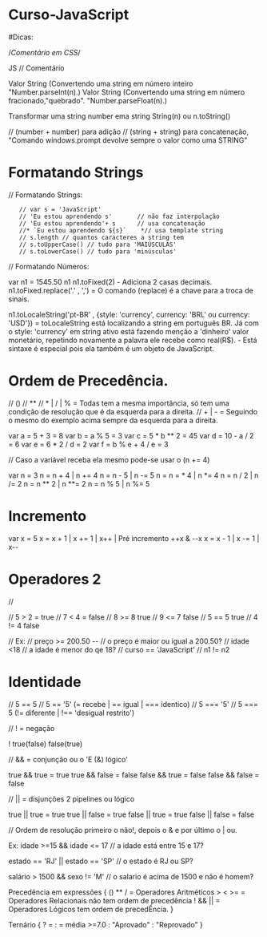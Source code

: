 # Curso-JavaScript

#Dicas: 

/*Comentário em CSS*/

<!-- Isso é um comentário em HTML--> 

JS // Comentário

<!-- Convertendo Strings -->
 Valor String  (Convertendo uma string em número inteiro "Number.parseInt(n).)
 Valor String   (Convertendo uma string em número fracionado,"quebrado". "Number.parseFloat(n).)

 Transformar uma string number ema string String(n) ou n.toString()

 // (number + number) para adição
// (string + string) para concatenação, "Comando windows.prompt devolve sempre o valor como uma STRING"

# Formatando Strings

// Formatando Strings:

       // var s = 'JavaScript'
       // 'Eu estou aprendendo s'       // não faz interpolação
       // 'Eu estou aprendendo'+ s      // usa concatenação
       //* `Eu estou aprendendo ${s}`    *// usa template string 
       // s.length // quantos caracteres a string tem
       // s.toUpperCase() // tudo para 'MAIÚSCULAS'
       // s.toLowerCase() // tudo para 'minúsculas'

// Formatando Números:  

var n1 = 1545.50
n1
n1.toFixed(2) - Adiciona 2 casas decimais.
n1.toFixed.replace('.' , ',') = O comando (replace) é a chave para a troca de sinais.

n1.toLocaleString('pt-BR' , {style: 'currency', currency: 'BRL' ou currency: 'USD'}) = toLocaleString está localizando a string em português BR. Já com o style: 'currency' em string ativo está fazendo menção a 'dinheiro' valor monetário, repetindo novamente a palavra ele recebe como real(R$). - Está sintaxe é especial pois ela também é um objeto de JavaScript.

<!-- Operadores 1 -->

# Ordem de Precedência.

// ()
// ** 
// * | / | % = Todas tem a mesma importância, só tem uma condição de resolução que é da esquerda para a direita.
// + | - = Seguindo o mesmo do exemplo acima sempre da esquerda para a direita.

var a = 5 + 3 = 8
var b = a % 5 = 3
var c = 5 * b ** 2 = 45
var d = 10 - a / 2 = 6
var e = 6 * 2 / d = 2
var f = b % e + 4 / e = 3

// Caso a variável receba ela mesmo pode-se usar o (n += 4)

var n = 3 
n = n + 4 | n += 4
n = n - 5 | n -= 5
n = n = * 4 | n *= 4
n = n / 2 | n /= 2
n = n ** 2 | n **= 2
n = n % 5  | n %= 5

# Incremento 
var x = 5 
x = x + 1 |  x += 1 | x++ | Pré incremento ++x & --x
x = x - 1 |  x -= 1 | x-- 

# Operadores 2
// <!-- Operadores Relacionais -->

// 5 > 2 = true
// 7 < 4 = false
// 8 >= 8 true
// 9 <= 7 false
// 5 == 5 true
// 4 != 4 false

// Ex:
// preço >= 200.50 -- // o preço é maior ou igual a  200.50?
// idade <18 // a idade é menor do qe 18?
// curso == 'JavaScript'
// n1 != n2 

# Identidade

// 5 == 5 
// 5 == '5'  (= recebe | == igual | === identico)
// 5 === '5'
// 5 === 5   (!= diferente | !== 'desigual restrito')

<!-- Operadores Lógicos -->

// ! = negação 

 ! true(false) 
   false(true)

// && = conjunção ou o 'E (&) lógico' 

   true && true = true
   true && false = false
   false && true = false
   false && false = false

// || = disjunções 2 pipelines ou lógico

 true || true = true 
 true || false = true
 false || true = true
 false || false = false

 // Ordem de resolução primeiro o não!, depois o & e por último o | ou.

 Ex: 
 idade >=15 && idade <= 17 // a idade está entre 15 e 17?

 estado == 'RJ' || estado == 'SP' // o estado é RJ ou SP?

 salário > 1500 && sexo != 'M' // o salario é acima de 1500 e não é homem?

 Precedência em expressões {
       () ** / = Operadores Aritméticos
       > < >= = Operadores Relacionais não tem ordem de precedência
       ! && || = Operadores Lógicos tem ordem de precedÊncia.
 }

 Ternário {
       ? =
       : =
       média >=7.0 : "Aprovado" : "Reprovado"
 }
